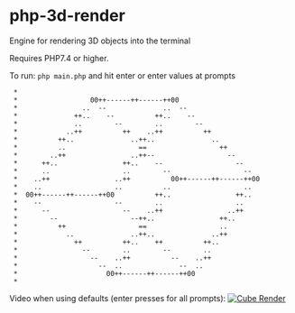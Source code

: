 # php-3d-render

Engine for rendering 3D objects into the terminal

Requires PHP7.4 or higher.

To run:
`php main.php`
and hit enter or enter values at prompts

```
 *
 *                  00++------++------++00
 *                ..  --              ..  --
 *              ++..    --          ++..    --
 *              ..        --        ..        --
 *            ..++          ++    ..++          ++
 *          ++..              ..++..              ..
 *          ..                  ==                  ++
 *        ..++                ..++--                  --
 *      ++..                ++..    --                  --
 *      ..                  ..        --                  --
 *    ..++                ..++          00++------++------++00
 *    ..                  ..          ..                  ..
 *  00++------++------++00          ++..                ++..
 *    --                  --        ..                  ..
 *      --                  --    ..++                ..++
 *        --                  --++..                ++..
 *          ++                  ==                  ..
 *            ..              ..++..              ..++
 *              ++          ++..    ++          ++..
 *                --        ..        --        ..
 *                  --    ..++          --    ..++
 *                    --  ..              --  ..
 *                      00++------++------++00
 *
```

Video when using defaults (enter presses for all prompts):
[![Cube Render](http://img.youtube.com/vi/XKx7mCJzRus/0.jpg)](http://www.youtube.com/watch?v=XKx7mCJzRus "Rendering A Cube")
